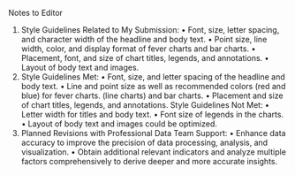 Notes to Editor
1.	Style Guidelines Related to My Submission:
•	Font, size, letter spacing, and character width of the headline and body text.
•	Point size, line width, color, and display format of fever charts and bar charts.
•	Placement, font, and size of chart titles, legends, and annotations.
•	Layout of body text and images.
2.	Style Guidelines Met:
•	Font, size, and letter spacing of the headline and body text.
•	Line and point size as well as recommended colors (red and blue) for fever charts. (line charts) and bar charts.
•	Placement and size of chart titles, legends, and annotations.
Style Guidelines Not Met:
•	Letter width for titles and body text.
•	Font size of legends in the charts.
•	Layout of body text and images could be optimized.
3.	Planned Revisions with Professional Data Team Support:
•	Enhance data accuracy to improve the precision of data processing, analysis, and visualization.
•	Obtain additional relevant indicators and analyze multiple factors comprehensively to derive deeper and more accurate insights.
